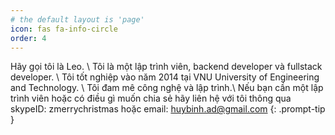 ```yaml
---
# the default layout is 'page'
icon: fas fa-info-circle
order: 4
---
```


Hãy gọi tôi là Leo. \\
Tôi là một lập trình viên, backend developer và fullstack developer. \\
Tôi tốt nghiệp vào năm 2014 tại VNU University of Engineering and Technology. \\
Tôi đam mê công nghệ và lập trình.\\
Nếu bạn cần một lập trình viên hoặc có điều gì muốn chia sẻ hãy liên hệ với tôi thông qua skypeID: zmerrychristmas hoặc email: huybinh.ad@gmail.com
{: .prompt-tip }
